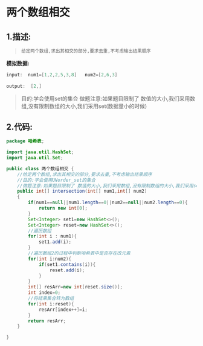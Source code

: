 # 两个数组相交

## 1.描述:

> ```java
> 给定两个数组,求出其相交的部分,要求去重,不考虑输出结果顺序
> ```

**模拟数据:**

```java
input:  num1=[1,2,2,5,3,8]   num2=[2,6,3]
 
output:  [2,]    
```



> 目的:学会使用set的集合
> 做题注意:如果题目限制了 数值的大小,我们采用数组,没有限制数组的大小,我们采用set(数据量小的时候)

## 2.代码:

```java
package 哈希表;

import java.util.HashSet;
import java.util.Set;

public class 两个数组相交 {
    //给定两个数组,求出其相交的部分,要求去重,不考虑输出结果顺序
    //目的:学会使用UNorder_set的集合
    //做题注意:如果题目限制了 数值的大小,我们采用数组,没有限制数组的大小,我们采用set(数据量小的时候)
    public int[] intersection(int[] num1,int[] num2)
    {
        if(num1==null||num1.length==0||num2==null||num2.length==0){
            return new int[0];
        }
        Set<Integer> set1=new HashSet<>();
        Set<Integer> reset=new HashSet<>();
        //遍历数组
        for(int i : num1){
            set1.add(i);
        }
        //遍历数组2的过程中判断哈希表中是否存在改元素
        for(int i:num2){
            if(set1.contains(i)){
                reset.add(i);
            }
        }
        int[] resArr=new int[reset.size()];
        int index=0;
        //将结果集合转为数组
        for(int i:reset){
            resArr[index++]=i;
        }
        return resArr;
    }

}
```

























